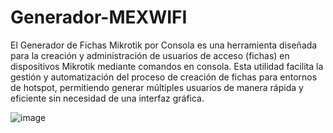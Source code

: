 # Generador-MEXWIFI
El Generador de Fichas Mikrotik por Consola es una herramienta diseñada para la creación y administración de usuarios de acceso (fichas) en dispositivos Mikrotik mediante comandos en consola. Esta utilidad facilita la gestión y automatización del proceso de creación de fichas para entornos de hotspot, permitiendo generar múltiples usuarios de manera rápida y eficiente sin necesidad de una interfaz gráfica.

![image](https://github.com/user-attachments/assets/6f54d17b-d61c-4f23-a474-45110ac9c23b)
